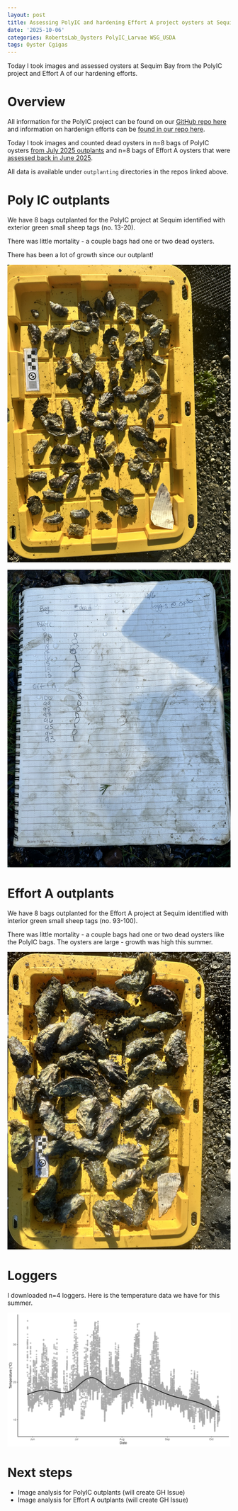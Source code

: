 ```yaml
---
layout: post
title: Assessing PolyIC and hardening Effort A project oysters at Sequim Bay 
date: '2025-10-06'
categories: RobertsLab_Oysters PolyIC_Larvae WSG_USDA
tags: Oyster Cgigas
---
```


Today I took images and assessed oysters at Sequim Bay from the PolyIC project and Effort A of our hardening efforts. 

# Overview 

All information for the PolyIC project can be found on our [GitHub repo here](https://github.com/RobertsLab/polyIC-larvae/tree/main) and information on hardenign efforts can be [found in our repo here](https://github.com/RobertsLab/project-gigas-conditioning/tree/main).   

Today I took images and counted dead oysters in n=8 bags of PolyIC oysters [from July 2025 outplants](https://ahuffmyer.github.io/ASH_Putnam_Lab_Notebook/Outplanting-polyIC-oysters-at-Sequim-Bay/) and n=8 bags of Effort A oysters that were [assessed back in June 2025](https://ahuffmyer.github.io/ASH_Putnam_Lab_Notebook/Sequim-Bay-Outplants-Size-Analysis/). 

All data is available under `outplanting` directories in the repos linked above.  

# Poly IC outplants  

We have 8 bags outplanted for the PolyIC project at Sequim identified with exterior green small sheep tags (no.  13-20).  

There was little mortality - a couple bags had one or two dead oysters. 

There has been a lot of growth since our outplant! 

![](https://github.com/AHuffmyer/ASH_Putnam_Lab_Notebook/blob/master/images/NotebookImages/oysters/wsg_usda/20251006/polyic.jpeg?raw=true)

![](https://github.com/AHuffmyer/ASH_Putnam_Lab_Notebook/blob/master/images/NotebookImages/oysters/wsg_usda/20251006/notebook.jpeg?raw=true)

# Effort A outplants  

We have 8 bags outplanted for the Effort A project at Sequim identified with interior green small sheep tags (no.  93-100).  

There was little mortality - a couple bags had one or two dead oysters like the PolyIC bags. The oysters are large - growth was high this summer.   

![](https://github.com/AHuffmyer/ASH_Putnam_Lab_Notebook/blob/master/images/NotebookImages/oysters/wsg_usda/20251006/efforta.jpeg?raw=true)

# Loggers 

I downloaded n=4 loggers. Here is the temperature data we have for this summer. 

![](https://github.com/AHuffmyer/ASH_Putnam_Lab_Notebook/blob/master/images/NotebookImages/oysters/wsg_usda/20251006/sequim-loggers.png?raw=true)

# Next steps 

- Image analysis for PolyIC outplants (will create GH Issue)
- Image analysis for Effort A outplants (will create GH Issue) 